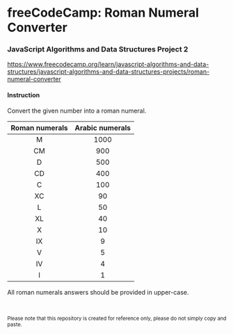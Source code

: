 # freeCodeCamp: Roman Numeral Converter
### JavaScript Algorithms and Data Structures Project 2
https://www.freecodecamp.org/learn/javascript-algorithms-and-data-structures/javascript-algorithms-and-data-structures-projects/roman-numeral-converter

#### Instruction
Convert the given number into a roman numeral.

| Roman numerals | Arabic numerals |
| :------------: | :-------------: |
| M | 1000
| CM | 900 
| D | 500
| CD | 400
| C	| 100
| XC | 90
| L	| 50
| XL | 40
| X	| 10
| IX | 9
| V	| 5
| IV | 4
| I | 1

All roman numerals answers should be provided in upper-case.

<br/>

<sup>Please note that this repository is created for reference only, please do not simply copy and paste.</sup>
